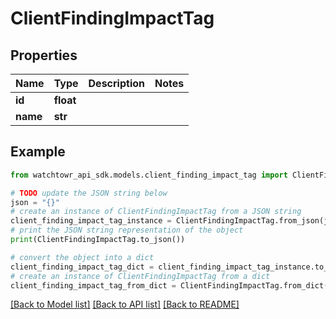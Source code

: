 # ClientFindingImpactTag


## Properties

Name | Type | Description | Notes
------------ | ------------- | ------------- | -------------
**id** | **float** |  | 
**name** | **str** |  | 

## Example

```python
from watchtowr_api_sdk.models.client_finding_impact_tag import ClientFindingImpactTag

# TODO update the JSON string below
json = "{}"
# create an instance of ClientFindingImpactTag from a JSON string
client_finding_impact_tag_instance = ClientFindingImpactTag.from_json(json)
# print the JSON string representation of the object
print(ClientFindingImpactTag.to_json())

# convert the object into a dict
client_finding_impact_tag_dict = client_finding_impact_tag_instance.to_dict()
# create an instance of ClientFindingImpactTag from a dict
client_finding_impact_tag_from_dict = ClientFindingImpactTag.from_dict(client_finding_impact_tag_dict)
```
[[Back to Model list]](../README.md#documentation-for-models) [[Back to API list]](../README.md#documentation-for-api-endpoints) [[Back to README]](../README.md)


